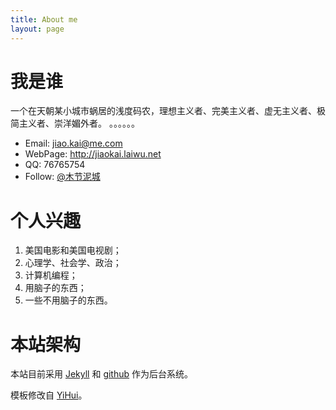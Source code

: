 ```yaml
---
title: About me
layout: page
---
```


# 我是谁

一个在天朝某小城市蜗居的浅度码农，理想主义者、完美主义者、虚无主义者、极简主义者、崇洋媚外者。
。。。。。。

- Email: <jiao.kai@me.com>
- WebPage: <http://jiaokai.laiwu.net>
- QQ: 76765754
- Follow: [@木节泥城](http://weibo.com/lwjiaokai)


# 个人兴趣

1. 美国电影和美国电视剧；
2. 心理学、社会学、政治；
3. 计算机编程；
4. 用脑子的东西；
5. 一些不用脑子的东西。

# 本站架构

本站目前采用 [Jekyll](https://github.com/mojombo/jekyll) 和 [github](https://github.com/jiaokai/) 作为后台系统。

模板修改自 [YiHui](http://yihui.name/)。
